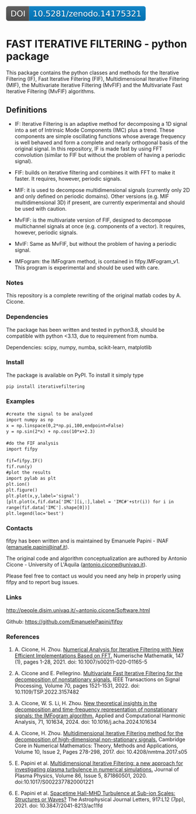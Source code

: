 [![DOI](aux/zenodo.14175321.svg)](https://zenodo.org/records/14175321)
=======


# FAST ITERATIVE FILTERING - python package

This package contains the python classes and methods for the Iterative Filtering (IF), Fast Iterative Filtering (FIF), Multidimensional Iterative Filtering (MIF), the Multivariate Iterative Filtering (MvFIF) and the Multivariate Fast Iterative Filtering (MvFIF) algorithms.

## Definitions ##
* IF: Iterative Filtering is an adaptive method for decomposing a 1D signal into a set of Intrinsic Mode Components (IMC) plus a trend. These components are simple oscillating functions whose average frequency is well behaved and form a complete and nearly orthogonal basis of the original signal. In this repository, IF is made fast by using FFT convolution (similar to FIF but without the problem of having a periodic signal).

* FIF: builds on iterative filtering and combines it with FFT to make it faster. It requires, however, periodic signals.

* MIF: it is used to decompose multidimensional signals (currently only 2D and only defined on periodic domains).
Other versions (e.g. MIF multidimensional 3D) if present, are currently experimental and should be used with caution.

* MvFIF: is the multivariate version of FIF, designed to decompose multichannel signals at once (e.g. components of a vector). It requires, however, periodic signals.

* MvIF: Same as MvFIF, but without the problem of having a periodic signal.

* IMFogram: the IMFogram method, is contained in fifpy.IMFogram_v1. This program is experimental and should be used with care.

### Notes ###
This repository is a complete rewriting of the original matlab codes by A. Cicone.


### Dependencies ###
The package has been written and tested in python3.8, should be compatible with python <3.13, due to requirement from numba.

Dependencies: scipy, numpy, numba, scikit-learn, matplotlib

### Install ###

The package is available on PyPI. To install it simply type

```
pip install iterativefiltering
```


### Examples ###

```
#create the signal to be analyzed
import numpy as np
x = np.linspace(0,2*np.pi,100,endpoint=False)
y = np.sin(2*x) + np.cos(10*x+2.3)
        
#do the FIF analysis
import fifpy
    
fif=fifpy.IF()
fif.run(y)
#plot the results
import pylab as plt
plt.ion()
plt.figure()
plt.plot(x,y,label='signal')
[plt.plot(x,fif.data['IMC'][i,:],label = 'IMC#'+str(i)) for i in range(fif.data['IMC'].shape[0])]
plt.legend(loc='best')

```

### Contacts ###

fifpy has been written and is maintained by Emanuele Papini - INAF (emanuele.papini@inaf.it).

The original code and algorithm conceptualization are authored by Antonio Cicone - University of L'Aquila (antonio.cicone@univaq.it).

Please feel free to contact us would you need any help in properly using fifpy and to report bug issues.

### Links ###
http://people.disim.univaq.it/~antonio.cicone/Software.html

Github: https://github.com/EmanuelePapini/fifpy

### References ###
1) A. Cicone, H. Zhou. [Numerical Analysis for Iterative Filtering with New Efficient Implementations Based on FFT.](https://arxiv.org/abs/1802.01359) Numerische Mathematik, 147 (1), pages 1-28, 2021. doi: 10.1007/s00211-020-01165-5

2) A. Cicone and E. Pellegrino. [Multivariate Fast Iterative Filtering for the decomposition of nonstationary signals.](https://arxiv.org/abs/1902.04860) IEEE Transactions on Signal Processing, Volume 70, pages 1521-1531, 2022. doi: 10.1109/TSP.2022.3157482

3) A. Cicone, W. S. Li, H. Zhou. [New theoretical insights in the decomposition and time-frequency representation of nonstationary signals: the IMFogram algorithm.](https://www.sciencedirect.com/science/article/abs/pii/S1063520324000113) Applied and Computational Harmonic Analysis, 71, 101634, 2024. doi: 10.1016/j.acha.2024.101634

4) A. Cicone, H. Zhou. [Multidimensional Iterative Filtering method for the decomposition of high-dimensional non-stationary signals.](https://doi.org/10.4208/nmtma.2017.s05) Cambridge Core in Numerical Mathematics: Theory, Methods and Applications, Volume 10, Issue 2, Pages 278-298, 2017. doi: 10.4208/nmtma.2017.s05 

5) E. Papini et al. [Multidimensional Iterative Filtering: a new approach for investigating plasma turbulence in numerical simulations.](https://doi.org/10.1017/S0022377820001221) Journal of Plasma Physics, Volume 86, Issue 5, 871860501, 2020. doi:10.1017/S0022377820001221

6) E. Papini et al. [Spacetime Hall-MHD Turbulence at Sub-ion Scales: Structures or Waves?](https://iopscience.iop.org/article/10.3847/2041-8213/ac11fd/pdf) The Astrophysical Journal Letters, 917:L12 (7pp), 2021. doi: 10.3847/2041-8213/ac11fd
